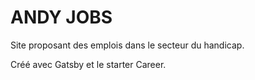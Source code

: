 # ANDY JOBS

Site proposant des emplois dans le secteur du handicap.

Créé avec Gatsby et le starter Career.